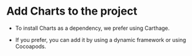 # Add Charts to the project

  * To install Charts as a dependency, we prefer using Carthage.

  * If you prefer, you can add it by using a dynamic framework or using Cocoapods.
